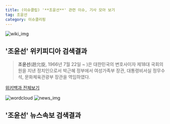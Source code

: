 ```yaml
---
title: (이슈클립) '**조윤선**' 관련 이슈, 기사 모아 보기
tag: 조윤선
category: 이슈클리핑
---
```

![wiki_img](https://user-images.githubusercontent.com/42597476/44503234-41136a80-a6d0-11e8-9071-6fc6418eafe4.png)
## **'**조윤선**'** 위키피디아 검색결과
>**조윤선**(趙允旋, 1966년 7월 22일 ~ )은 대한민국의 변호사이자 제18대 국회의원을 지낸 정치인으로서 박근혜 정부에서 여성가족부 장관, 대통령비서실 정무수석, 문화체육관광부 장관을 역임하였다.

<a href="https://ko.wikipedia.org/wiki/조윤선" target="_blank">위키백과 전체보기</a>

![wordcloud](https://s3.ap-northeast-2.amazonaws.com/lyrics101-wordcloud/2018-09-23-1537669810.png)
![news_img](https://user-images.githubusercontent.com/42597476/44507050-1206f400-a6e4-11e8-8d98-7ffbfebb353f.png)
## **'**조윤선**'** 뉴스속보 검색결과

